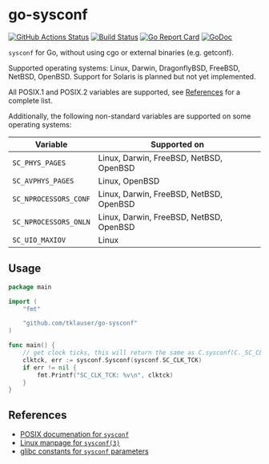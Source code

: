 # go-sysconf

[![GitHub Actions Status][1]][2]
[![Build Status][3]][4]
[![Go Report Card][5]][6]
[![GoDoc][7]][8]

`sysconf` for Go, without using cgo or external binaries (e.g. getconf).

Supported operating systems: Linux, Darwin, DragonflyBSD, FreeBSD, NetBSD, OpenBSD.
Support for Solaris is planned but not yet implemented.

All POSIX.1 and POSIX.2 variables are supported, see [References](#references) for a complete list.

Additionally, the following non-standard variables are supported on some operating systems:

| Variable | Supported on |
|---|---|
| `SC_PHYS_PAGES`       | Linux, Darwin, FreeBSD, NetBSD, OpenBSD |
| `SC_AVPHYS_PAGES`     | Linux, OpenBSD |
| `SC_NPROCESSORS_CONF` | Linux, Darwin, FreeBSD, NetBSD, OpenBSD |
| `SC_NPROCESSORS_ONLN` | Linux, Darwin, FreeBSD, NetBSD, OpenBSD |
| `SC_UIO_MAXIOV`       | Linux |

## Usage

```Go
package main

import (
	"fmt"

	"github.com/tklauser/go-sysconf"
)

func main() {
	// get clock ticks, this will return the same as C.sysconf(C._SC_CLK_TCK)
	clktck, err := sysconf.Sysconf(sysconf.SC_CLK_TCK)
	if err != nil {
		fmt.Printf("SC_CLK_TCK: %v\n", clktck)
	}
}
```

## References

* [POSIX documenation for `sysconf`](http://pubs.opengroup.org/onlinepubs/9699919799/functions/sysconf.html)
* [Linux manpage for `sysconf(3)`](http://man7.org/linux/man-pages/man3/sysconf.3.html)
* [glibc constants for `sysconf` parameters](https://www.gnu.org/software/libc/manual/html_node/Constants-for-Sysconf.html)

[1]: https://github.com/tklauser/go-sysconf/workflows/Test/badge.svg
[2]: https://github.com/tklauser/go-sysconf
[3]: https://travis-ci.org/tklauser/go-sysconf.svg?branch=master
[4]: https://travis-ci.org/tklauser/go-sysconf
[5]: https://goreportcard.com/badge/github.com/tklauser/go-sysconf
[6]: https://goreportcard.com/report/github.com/tklauser/go-sysconf
[7]: https://godoc.org/github.com/tklauser/go-sysconf?status.svg
[8]: https://godoc.org/github.com/tklauser/go-sysconf
